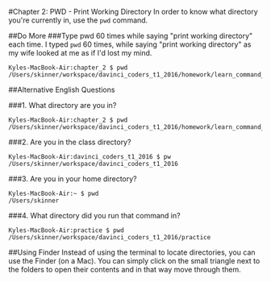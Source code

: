 #Chapter 2: PWD - Print Working Directory
In order to know what directory you're currently in, use the `pwd` command.

##Do More
###Type pwd 60 times while saying "print working directory" each time.
I typed `pwd` 60 times, while saying "print working directory" as my wife looked at me as if I'd lost my mind.

```
Kyles-MacBook-Air:chapter_2 $ pwd
/Users/skinner/workspace/davinci_coders_t1_2016/homework/learn_command_line_exercises/chapter_2
```
   
##Alternative English Questions

###1. What directory are you in?
```
Kyles-MacBook-Air:chapter_2 $ pwd
/Users/skinner/workspace/davinci_coders_t1_2016/homework/learn_command_line_exercises/chapter_2```
```

###2. Are you in the class directory?
```
Kyles-MacBook-Air:davinci_coders_t1_2016 $ pw
/Users/skinner/workspace/davinci_coders_t1_2016
```

###3. Are you in your home directory?
```
Kyles-MacBook-Air:~ $ pwd
/Users/skinner
```

###4. What directory did you run that command in?
```
Kyles-MacBook-Air:practice $ pwd
/Users/skinner/workspace/davinci_coders_t1_2016/practice
```

##Using Finder
Instead of using the terminal to locate directories, you can use the Finder (on a Mac).  You can simply click on the small triangle next to the folders to open their contents and in that way move through them.

  
